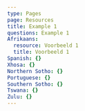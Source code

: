 ```yaml
---
type: Pages
page: Resources
title: Example 1
questions: Example 1
Afrikaans:
  resource: Voorbeeld 1
  title: Voorbeeld 1
Spanish: {}
Xhosa: {}
Northern Sotho: {}
Portuguese: {}
Southern Sotho: {}
Tswana: {}
Zulu: {}
---
```


